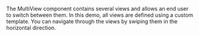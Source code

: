 The MultiView component contains several views and allows an&nbsp;end user to&nbsp;switch between them. In&nbsp;this demo, all views are defined using a&nbsp;custom template. You can navigate through the views by&nbsp;swiping them in&nbsp;the horizontal direction.
